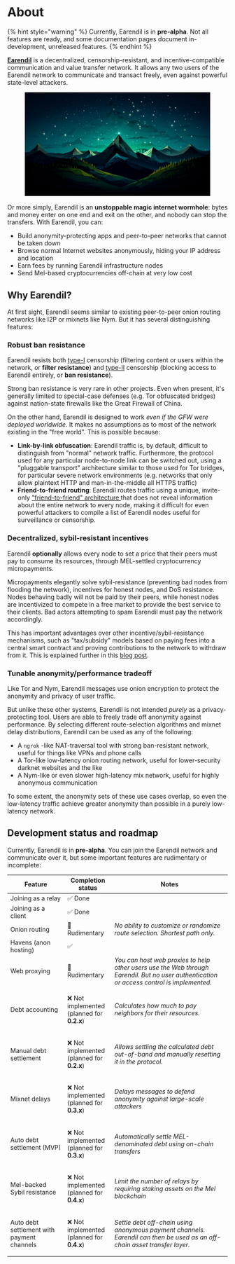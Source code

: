 # About

{% hint style="warning" %}
Currently, Earendil is in **pre-alpha**. Not all features are ready, and some documentation pages document in-development, unreleased features.
{% endhint %}

[**Earendil**](https://earendil.network) is a decentralized, censorship-resistant, and incentive-compatible communication and value transfer network. It allows any two users of the Earendil network to communicate and transact freely, even against powerful state-level attackers.

<figure><img src=".gitbook/assets/image.png" alt=""><figcaption></figcaption></figure>

Or more simply, Earendil is an **unstoppable magic internet wormhole**: bytes and money enter on one end and exit on the other, and nobody can stop the transfers. With Earendil, you can:

- Build anonymity-protecting apps and peer-to-peer networks that cannot be taken down &#x20;
- Browse normal Internet websites anonymously, hiding your IP address and location
- Earn fees by running Earendil infrastructure nodes
- Send Mel-based cryptocurrencies off-chain at very low cost

## Why Earendil?

At first sight, Earendil seems similar to existing peer-to-peer onion routing networks like I2P or mixnets like Nym. But it has several distinguishing features:

### Robust ban resistance

Earendil resists both [type-I](https://nullchinchilla.me/2023/05/two-kinds-of-censorship-resistance/) censorship (filtering content or users within the network, or **filter resistance**) and [type-II](https://nullchinchilla.me/2023/05/two-kinds-of-censorship-resistance/) censorship (blocking access to Earendil entirely, or **ban resistance**).&#x20;

Strong ban resistance is very rare in other projects. Even when present, it's generally limited to special-case defenses (e.g. Tor obfuscated bridges) against nation-state firewalls like the Great Firewall of China.

On the other hand, Earendil is designed to work _even_ _if the GFW were deployed worldwide_. It makes no assumptions as to most of the network existing in the "free world". This is possible because:

- **Link-by-link obfuscation**: Earendil traffic is, by default, difficult to distinguish from "normal" network traffic. Furthermore, the protocol used for any particular node-to-node link can be switched out, using a "pluggable transport" architecture similar to those used for Tor bridges, for particular severe network environments (e.g. networks that only allow plaintext HTTP and man-in-the-middle all HTTPS traffic)
- **Friend-to-friend routing**: Earendil routes traffic using a unique, invite-only ["friend-to-friend" architecture ](wiki/architecture.md)that does not reveal information about the entire network to every node, making it difficult for even powerful attackers to compile a list of Earendil nodes useful for surveillance or censorship.

### Decentralized, sybil-resistant incentives

Earendil **optionally** allows every node to set a price that their peers must pay to consume its resources, through MEL-settled cryptocurrency micropayments.

Micropayments elegantly solve sybil-resistance (preventing bad nodes from flooding the network), incentives for honest nodes, and DoS resistance. Nodes behaving badly will not be paid by their peers, while honest nodes are incentivized to compete in a free market to provide the best service to their clients. Bad actors attempting to spam Earendil must pay the network accordingly.

This has important advantages over other incentive/sybil-resistance mechanisms, such as "tax/subsidy" models based on paying fees into a central smart contract and proving contributions to the network to withdraw from it. This is explained further in this [blog post](https://nullchinchilla.me/2023/07/earendil-incentives/).

### Tunable anonymity/performance tradeoff

Like Tor and Nym, Earendil messages use onion encryption to protect the anonymity and privacy of user traffic.&#x20;

But unlike these other systems, Earendil is not intended _purely_ as a privacy-protecting tool. Users are able to freely trade off anonymity against performance. By selecting different route-selection algorithms and mixnet delay distributions, Earendil can be used as any of the following:

- A `ngrok` -like NAT-traversal tool with strong ban-resistant network, useful for things like VPNs and phone calls
- A Tor-like low-latency onion routing network, useful for lower-security darknet websites and the like
- A Nym-like or even slower high-latency mix network, useful for highly anonymous communication

To some extent, the anonymity sets of these use cases overlap, so even the low-latency traffic achieve greater anonymity than possible in a purely low-latency network.

## Development status and roadmap

Currently, Earendil is in **pre-alpha**. You can join the Earendil network and communicate over it, but some important features are rudimentary or incomplete:

| Feature                                    | Completion status                                                 | Notes                                                                                                                                     |
| ------------------------------------------ | ----------------------------------------------------------------- | ----------------------------------------------------------------------------------------------------------------------------------------- |
| Joining as a relay                         | :white_check_mark: Done                                           |                                                                                                                                           |
| Joining as a client                        | :white_check_mark: Done                                           |                                                                                                                                           |
| Onion routing                              | 🚧 Rudimentary                                                    | _No ability to customize or randomize route selection. Shortest path only._                                                               |
| Havens (anon hosting)                      | :white_check_mark:                                                |                                                                                                                                           |
| Web proxying                               | 🚧 Rudimentary                                                    | _You can host web proxies to help other users use the Web through Earendil. But no user authentication or access control is implemented._ |
| Debt accounting                            | <p>❌ Not implemented<br>(planned for <strong>0.2.x</strong>)</p> | _Calculates how much to pay neighbors for their resources._                                                                               |
| Manual debt settlement                     | <p>❌ Not implemented<br>(planned for <strong>0.2.x</strong>)</p> | _Allows settling the calculated debt out-of-band and manually resetting it in the protocol._                                              |
| Mixnet delays                              | <p>❌ Not implemented<br>(planned for <strong>0.3.x</strong>)</p> | _Delays messages to defend anonymity against large-scale attackers_                                                                       |
| Auto debt settlement (MVP)                 | <p>❌ Not implemented<br>(planned for <strong>0.3.x</strong>)</p> | _Automatically settle MEL-denominated debt using on-chain transfers_                                                                      |
| Mel-backed Sybil resistance                | <p>❌ Not implemented<br>(planned for <strong>0.4.x</strong>)</p> | _Limit the number of relays by requiring staking assets on the Mel blockchain_                                                            |
| Auto debt settlement with payment channels | <p>❌ Not implemented<br>(planned for <strong>0.4.x</strong>)</p> | _Settle debt off-chain using anonymous payment channels. Earendil can then be used as an off-chain asset transfer layer._                 |
